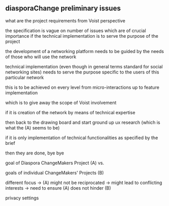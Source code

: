 ## diasporaChange preliminary issues


what are the project requirements from Voist perspective

the specification is vague on number of issues which are of crucial importance if the technical implementation is to serve the purpose of the project

the development of a networking platform needs to be guided by the needs of those who will use the network

technical implementation (even though in general terms standard for social networking sites) needs to serve the purpose specific to the users of this particular network

this is to be achieved on every level from micro-interactions up to feature implementation

which is to give away the scope of Voist involvement

if it is creation of the network by means of technical expertise

then back to the drawing board and start ground up ux research (which is what the (A) seems to be)

if it is only implementation of technical functionalities as specified by the brief

then they are done, bye bye









goal of Diaspora ChangeMakers Project (A)
vs.

goals of individual ChangeMakers' Projects (B)



different focus -> (A) might not be reciprocated -> might lead to conflicting interests -> need to ensure (A) does not hinder (B)

privacy settings
